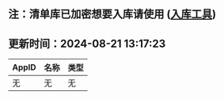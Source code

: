 ## 注：清单库已加密想要入库请使用 ([入库工具](https://github.com/BlankTMing/ManifestAutoUpdate/releases))

## 更新时间：2024-08-21 13:17:23
| AppID | 名称 | 类型  |
| :-------------------- | :----------------------------- | :----------- |
| 无 | 无 | 无 |
